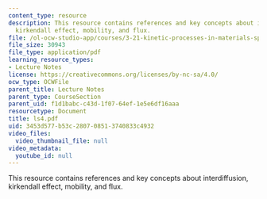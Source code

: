 ```yaml
---
content_type: resource
description: This resource contains references and key concepts about interdiffusion,
  kirkendall effect, mobility, and flux.
file: /ol-ocw-studio-app/courses/3-21-kinetic-processes-in-materials-spring-2006/3453d577b53c280708513740833c4932_ls4.pdf
file_size: 30943
file_type: application/pdf
learning_resource_types:
- Lecture Notes
license: https://creativecommons.org/licenses/by-nc-sa/4.0/
ocw_type: OCWFile
parent_title: Lecture Notes
parent_type: CourseSection
parent_uid: f1d1babc-c43d-1f07-64ef-1e5e6df16aaa
resourcetype: Document
title: ls4.pdf
uid: 3453d577-b53c-2807-0851-3740833c4932
video_files:
  video_thumbnail_file: null
video_metadata:
  youtube_id: null
---
```

This resource contains references and key concepts about interdiffusion, kirkendall effect, mobility, and flux.
